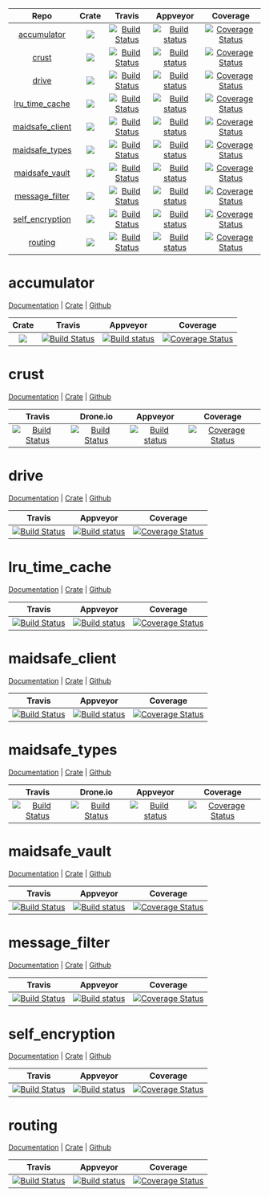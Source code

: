 |Repo|Crate|Travis|Appveyor|Coverage|
|:------:|:-------:|:-------:|:------:|:------:|
|[accumulator](https://github.com/dirvine/accumulator)|[![](http://meritbadge.herokuapp.com/accumulator)](https://crates.io/crates/accumulator)|[![Build Status](https://travis-ci.org/dirvine/accumulator.svg?branch=master)](https://travis-ci.org/dirvine/accumulator)|[![Build status](https://ci.appveyor.com/api/projects/status/fjhwbx31cffxbejt?svg=true)](https://ci.appveyor.com/project/dirvine/accumulator)|[![Coverage Status](https://coveralls.io/repos/dirvine/accumulator/badge.svg)](https://coveralls.io/r/dirvine/accumulator)|
|[crust](https://github.com/dirvine/crust)|[![](http://meritbadge.herokuapp.com/crust)](https://crates.io/crates/crust)|[![Build Status](https://travis-ci.org/dirvine/crust.svg?branch=master)](https://travis-ci.org/dirvine/crust)|[![Build status](https://ci.appveyor.com/api/projects/status/7bl67hscnfljxxt3?svg=true)](https://ci.appveyor.com/project/dirvine/crust)|[![Coverage Status](https://coveralls.io/repos/dirvine/crust/badge.svg)](https://coveralls.io/r/dirvine/crust)|
|[drive](https://github.com/dirvine/drive)|[![](http://meritbadge.herokuapp.com/drive)](https://crates.io/crates/drive)|[![Build Status](https://travis-ci.org/dirvine/drive.svg?branch=master)](https://travis-ci.org/dirvine/drive)|[![Build status](https://ci.appveyor.com/api/projects/status/k5mtki2neaoa8voq/branch/master?svg=true)](https://ci.appveyor.com/project/dirvine/drive/branch/master)|[![Coverage Status](https://coveralls.io/repos/dirvine/drive/badge.svg)](https://coveralls.io/r/dirvine/drive)|
|[lru_time_cache](https://github.com/dirvine/lru_time_cache)|[![](http://meritbadge.herokuapp.com/lru_time_cache)](https://crates.io/crates/lru_time_cache)|[![Build Status](https://travis-ci.org/dirvine/lru_time_cache.svg?branch=master)](https://travis-ci.org/dirvine/lru_time_cache)|[![Build status](https://ci.appveyor.com/api/projects/status/y8r3p2xg9klu161f/branch/master?svg=true)](https://ci.appveyor.com/project/dirvine/lru-time-cache/branch/master)|[![Coverage Status](https://coveralls.io/repos/dirvine/lru_time_cache/badge.svg)](https://coveralls.io/r/dirvine/lru_time_cache)|
|[maidsafe_client](https://github.com/dirvine/maidsafe_client)|[![](http://meritbadge.herokuapp.com/maidsafe_client)](https://crates.io/crates/maidsafe_client)|[![Build Status](https://travis-ci.org/dirvine/maidsafe_client.svg?branch=master)](https://travis-ci.org/dirvine/maidsafe_client)|[![Build status](https://ci.appveyor.com/api/projects/status/kp7liadkt0uwm7fs?svg=true)](https://ci.appveyor.com/project/dirvine/maidsafe-client)|[![Coverage Status](https://coveralls.io/repos/dirvine/maidsafe_client/badge.svg?branch=master)](https://coveralls.io/r/dirvine/maidsafe_client?branch=master)|
|[maidsafe_types](https://github.com/dirvine/maidsafe_types)|[![](http://meritbadge.herokuapp.com/maidsafe_types)](https://crates.io/crates/maidsafe_types)|[![Build Status](https://travis-ci.org/dirvine/maidsafe_types.svg?branch=master)](https://travis-ci.org/dirvine/maidsafe_types)|[![Build status](https://ci.appveyor.com/api/projects/status/jsuo65sa631h0kav?svg=true)](https://ci.appveyor.com/project/dirvine/maidsafe-types)|[![Coverage Status](https://coveralls.io/repos/dirvine/maidsafe_types/badge.svg)](https://coveralls.io/r/dirvine/maidsafe_types)|
|[maidsafe_vault](https://github.com/dirvine/maidsafe_vault)|[![](http://meritbadge.herokuapp.com/maidsafe_vault)](https://crates.io/crates/maidsafe_vault)|[![Build Status](https://travis-ci.org/dirvine/maidsafe_vault.svg?branch=master)](https://travis-ci.org/dirvine/maidsafe_vault) | [![Build status](https://ci.appveyor.com/api/projects/status/qglf0d3o28mxid6k?svg=true)](https://ci.appveyor.com/project/dirvine/maidsafe-vault-hyyvf) |[![Coverage Status](https://coveralls.io/repos/dirvine/maidsafe_vault/badge.svg)](https://coveralls.io/r/dirvine/maidsafe_vault)|
|[message_filter](https://github.com/dirvine/message_filter)|[![](http://meritbadge.herokuapp.com/message_filter)](https://crates.io/crates/message_filter)|[![Build Status](https://travis-ci.org/dirvine/message_filter.svg?branch=master)](https://travis-ci.org/dirvine/message_filter)|[![Build status](https://ci.appveyor.com/api/projects/status/u98ggp4mk4l76ic4/branch/master?svg=true)](https://ci.appveyor.com/project/dirvine/message-filter/branch/master)|[![Coverage Status](https://coveralls.io/repos/dirvine/message_filter/badge.svg)](https://coveralls.io/r/dirvine/message_filter)|
|[self_encryption](https://github.com/dirvine/self_encryption)|[![](http://meritbadge.herokuapp.com/self_encryption)](https://crates.io/crates/self_encryption)|[![Build Status](https://travis-ci.org/dirvine/self_encryption.svg?branch=master)](https://travis-ci.org/dirvine/self_encryption)|[![Build status](https://ci.appveyor.com/api/projects/status/qveqoe45n56atlk7?svg=true)](https://ci.appveyor.com/project/dirvine/self-encryption) | [![Coverage Status](https://coveralls.io/repos/dirvine/self_encryption/badge.svg?branch=master)](https://coveralls.io/r/dirvine/self_encryption?branch=master)|
|[routing](https://github.com/dirvine/routing)|[![](http://meritbadge.herokuapp.com/routing)](https://crates.io/crates/routing)|[![Build Status](https://travis-ci.org/dirvine/routing.svg?branch=master)](https://travis-ci.org/dirvine/routing)|[![Build status](https://ci.appveyor.com/api/projects/status/ni7c20e9aux3g01i?svg=true)](https://ci.appveyor.com/project/dirvine/routing)|[![Coverage Status](https://coveralls.io/repos/dirvine/routing/badge.svg?branch=master)](https://coveralls.io/r/dirvine/routing?branch=master)|

# accumulator

[Documentation](http://dirvine.github.io/accumulator/accumulator/) | [Crate](https://crates.io/crates/accumulator/) | [Github](https://github.com/dirvine/accumulator)

|Crate|Travis|Appveyor|Coverage|
|:------:|:-------:|:-------:|:-------:|
|[![](http://meritbadge.herokuapp.com/accumulator)](https://crates.io/crates/accumulator)|[![Build Status](https://travis-ci.org/dirvine/accumulator.svg?branch=master)](https://travis-ci.org/dirvine/accumulator)|[![Build status](https://ci.appveyor.com/api/projects/status/fjhwbx31cffxbejt?svg=true)](https://ci.appveyor.com/project/dirvine/accumulator)|[![Coverage Status](https://coveralls.io/repos/dirvine/accumulator/badge.svg)](https://coveralls.io/r/dirvine/accumulator)|


# crust
[Documentation](http://dirvine.github.io/crust/crust/) | [Crate](https://crates.io/crates/crust/) | [Github](https://github.com/dirvine/crust)

|Travis| Drone.io|Appveyor|Coverage|
|:------:|:-------:|:-------:|:------:|
|[![Build Status](https://travis-ci.org/dirvine/crust.svg?branch=master)](https://travis-ci.org/dirvine/crust)|[![Build Status](https://drone.io/github.com/dirvine/crust/status.png)](https://drone.io/github.com/dirvine/crust/latest)|[![Build status](https://ci.appveyor.com/api/projects/status/7bl67hscnfljxxt3?svg=true)](https://ci.appveyor.com/project/dirvine/crust)|[![Coverage Status](https://coveralls.io/repos/dirvine/crust/badge.svg)](https://coveralls.io/r/dirvine/crust)|
# drive 
[Documentation](http://dirvine.github.io/drive/) | [Crate](https://crates.io/crates/drive/) | [Github](https://github.com/dirvine/drive)

|Travis|Appveyor|Coverage|
|:------:|:-------:|:-------:|
[![Build Status](https://travis-ci.org/dirvine/drive.svg?branch=master)](https://travis-ci.org/dirvine/drive)|[![Build status](https://ci.appveyor.com/api/projects/status/k5mtki2neaoa8voq/branch/master?svg=true)](https://ci.appveyor.com/project/dirvine/drive/branch/master)|[![Coverage Status](https://coveralls.io/repos/dirvine/drive/badge.svg)](https://coveralls.io/r/dirvine/drive)|
# lru_time_cache 
[Documentation](http://dirvine.github.io/lru_time_cache/) | [Crate](https://crates.io/crates/lru_time_cache/) | [Github](https://github.com/dirvine/lru_time_cache)

|Travis|Appveyor|Coverage|
|:------:|:-------:|:-------:|
|[![Build Status](https://travis-ci.org/dirvine/lru_time_cache.svg?branch=master)](https://travis-ci.org/dirvine/lru_time_cache)|[![Build status](https://ci.appveyor.com/api/projects/status/y8r3p2xg9klu161f/branch/master?svg=true)](https://ci.appveyor.com/project/dirvine/lru-time-cache/branch/master)|[![Coverage Status](https://coveralls.io/repos/dirvine/lru_time_cache/badge.svg)](https://coveralls.io/r/dirvine/lru_time_cache)|
# maidsafe_client
[Documentation](http://dirvine.github.io/maidsafe_client/) | [Crate](https://crates.io/crates/maidsafe_client/) | [Github](https://github.com/dirvine/maidsafe_client)

|Travis|Appveyor|Coverage|
|:------:|:-------:|:-------:|
|[![Build Status](https://travis-ci.org/dirvine/maidsafe_client.svg?branch=master)](https://travis-ci.org/dirvine/maidsafe_client)|[![Build status](https://ci.appveyor.com/api/projects/status/kp7liadkt0uwm7fs?svg=true)](https://ci.appveyor.com/project/dirvine/maidsafe-client)|[![Coverage Status](https://coveralls.io/repos/dirvine/maidsafe_client/badge.svg?branch=master)](https://coveralls.io/r/dirvine/maidsafe_client?branch=master)|
# maidsafe_types
[Documentation](http://dirvine.github.io/maidsafe_types/) | [Crate](https://crates.io/crates/maidsafe_types/) | [Github](https://github.com/dirvine/maidsafe_types)

|Travis|Drone.io|Appveyor|Coverage|
|:------:|:-------:|:-------:|:-------:|
|[![Build Status](https://travis-ci.org/dirvine/maidsafe_types.svg?branch=master)](https://travis-ci.org/dirvine/maidsafe_types)|[![Build Status](https://drone.io/github.com/dirvine/maidsafe_types/status.png)](https://drone.io/github.com/dirvine/maidsafe_types/latest)|[![Build status](https://ci.appveyor.com/api/projects/status/jsuo65sa631h0kav?svg=true)](https://ci.appveyor.com/project/dirvine/maidsafe-types)|[![Coverage Status](https://coveralls.io/repos/dirvine/maidsafe_types/badge.svg)](https://coveralls.io/r/dirvine/maidsafe_types)|
# maidsafe_vault
[Documentation](http://dirvine.github.io/maidsafe_vault/) | [Crate](https://crates.io/crates/maidsafe_vault/) | [Github](https://github.com/dirvine/maidsafe_vault)

|Travis|Appveyor|Coverage|
|:------:|:-------:|:-------:|
|[![Build Status](https://travis-ci.org/dirvine/maidsafe_vault.svg?branch=master)](https://travis-ci.org/dirvine/maidsafe_vault) | [![Build status](https://ci.appveyor.com/api/projects/status/qglf0d3o28mxid6k?svg=true)](https://ci.appveyor.com/project/dirvine/maidsafe-vault-hyyvf) |[![Coverage Status](https://coveralls.io/repos/dirvine/maidsafe_vault/badge.svg)](https://coveralls.io/r/dirvine/maidsafe_vault)|
# message_filter 
[Documentation](http://dirvine.github.io/message_filter/) | [Crate](https://crates.io/crates/message_filter/) | [Github](https://github.com/dirvine/message_filter)

|Travis|Appveyor|Coverage|
|:------:|:-------:|:-------:|
|[![Build Status](https://travis-ci.org/dirvine/message_filter.svg?branch=master)](https://travis-ci.org/dirvine/message_filter)|[![Build status](https://ci.appveyor.com/api/projects/status/u98ggp4mk4l76ic4/branch/master?svg=true)](https://ci.appveyor.com/project/dirvine/message-filter/branch/master)|[![Coverage Status](https://coveralls.io/repos/dirvine/message_filter/badge.svg)](https://coveralls.io/r/dirvine/message_filter)|
# self_encryption
[Documentation](http://dirvine.github.io/self_encryption/self_encryption/) | [Crate](https://crates.io/crates/self_encryption/) | [Github](https://github.com/dirvine/self_encryption)

|Travis|Appveyor|Coverage|
|:------:|:-------:|:-------:|
|[![Build Status](https://travis-ci.org/dirvine/self_encryption.svg?branch=master)](https://travis-ci.org/dirvine/self_encryption)|[![Build status](https://ci.appveyor.com/api/projects/status/qveqoe45n56atlk7?svg=true)](https://ci.appveyor.com/project/dirvine/self-encryption) | [![Coverage Status](https://coveralls.io/repos/dirvine/self_encryption/badge.svg?branch=master)](https://coveralls.io/r/dirvine/self_encryption?branch=master)|
# routing
[Documentation](http://dirvine.github.io/routing/routing/) | [Crate](https://crates.io/crates/routing/) | [Github](https://github.com/dirvine/routing)

|Travis|Appveyor|Coverage|
|:------:|:-------:|:-------:|
|[![Build Status](https://travis-ci.org/dirvine/routing.svg?branch=master)](https://travis-ci.org/dirvine/routing)|[![Build status](https://ci.appveyor.com/api/projects/status/ni7c20e9aux3g01i?svg=true)](https://ci.appveyor.com/project/dirvine/routing)|[![Coverage Status](https://coveralls.io/repos/dirvine/routing/badge.svg?branch=master)](https://coveralls.io/r/dirvine/routing?branch=master)|
